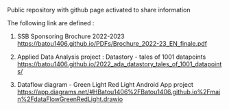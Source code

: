 Public repository with github page activated to share information

The following link are defined :  
1. SSB Sponsoring Brochure 2022-2023  
https://batou1406.github.io/PDFs/Brochure_2022-23_EN_finale.pdf

2. Applied Data Analysis project : Datastory - tales of 1001 datapoints
https://batou1406.github.io/2022_ada_datastory_tales_of_1001_datapoints/

3. Dataflow diagram - Green Light Red Light Android App project  
https://app.diagrams.net/#HBatou1406%2FBatou1406.github.io%2Fmain%2FdataFlowGreenRedLight.drawio
